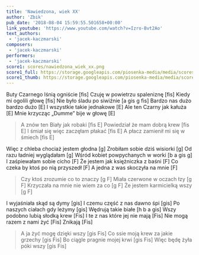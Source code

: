 ```yaml
---
title: 'Nawiedzona, wiek XX'
author: 'Zbik'
pub_date: '2018-08-04 15:59:55.501658+00:00'
link_youtube: 'https://www.youtube.com/watch?v=Izro-Bvt2Ao'
text_authors:
 - 'jacek-kaczmarski'
composers:
 - 'jacek-kaczmarski'
performers:
 - 'jacek-kaczmarski'
score1: scores/nawiedzona_wiek_xx.png
score1_full: https://storage.googleapis.com/piosenka-media/media/scores/nawiedzona_wiek_xx.png
score1_thumb: https://storage.googleapis.com/piosenka-media/media/scores/nawiedzona_wiek_xx.png.180x0_q85_upscale.png
---
```


Buty Czarnego lśnią ogniście [fis]
Czuję w powietrzu spaleniznę [fis]
Kiedy mi ogolili głowę [fis]
Nie było śladu po siwiźnie [a gis g fis]
Bardzo nas dużo bardzo dużo [E]
I wszystkie takie jednakowe [E]
Ale ten Czarny jak kałuża [E]
Mnie krzycząc „Dumme” bije w głowę [E]

>A znów ten Biały jak robaki [fis E]
>Powiedział że mam dobrą krew [fis E]
>I śmiał się więc zaczęłam płakać [fis E]
>A płacz zamienił mi się w śmiech [fis E]

Więc z chleba chociaż jestem głodna [g]
Zrobiłam sobie dziś wisiorki [g]
Od razu ładniej wyglądałam [g]
Wśród kobiet powpychanych w worki [b a gis g]
I zaśpiewałam sobie cicho [F]
Że jestem jak księżniczka z baśni [F]
Co czeka by ktoś po nią przyszedł [F]
A jedna z was skoczyła na mnie [F]

>Czy ktoś zrozumie co to znaczy [g F]
>Miała czerwone w oczach łzy [g F]
>Krzyczała na mnie nie wiem za co [g F]
>Że jestem karmicielką wszy [g F]

I wyjaśniała skąd są dymy [gis]
I czemu część z nas dawno śpi [gis]
Po naszych ciałach gdy leżymy [gis]
Wędrują takie białe [h b a gis]
Wszy podobno lubią słodką krew [Fis]
I te z nas które jej nie mają [Fis]
Nie mogą razem z nami żyć [Fis]
Znikają [Fis]

>A ja żyć mogę dzięki wszy [gis Fis]
>Co ssie moją krew za jakie grzechy [gis Fis]
>Bo ciągle pragnie mojej krwi [gis Fis]
>Więc będę żyła póki wszy [gis Fis]